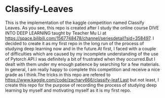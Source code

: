 # Classify-Leaves
This is the implementation of the kaggle competition named Classify Leaves.
As you see, this repo is created after I study the online course DIVE INTO DEEP LEARNING taught by Teacher Mu Li at https://space.bilibili.com/1567748478/channel/seriesdetail?sid=358497.
I decided to create it as my first repo in the long run of the process of studying deep learning now and in the future.At first, I faced with a couple of difficulties which are caused by my incomplete understanding of the use of Pytorch API.I was definitely a bit of frustrated when they occurred.But I dealt with them under my enough patience by searching for a few materials.
In general, I am really happy to complete this competition and receive a nice grade as I think.The tricks in this repo are refered to https://www.kaggle.com/code/zachary666/classify-leaf.Last but not least, I create this repo for the purpose of recording the process of studying deep learning by myself and motivating myself as it is my first repo.
